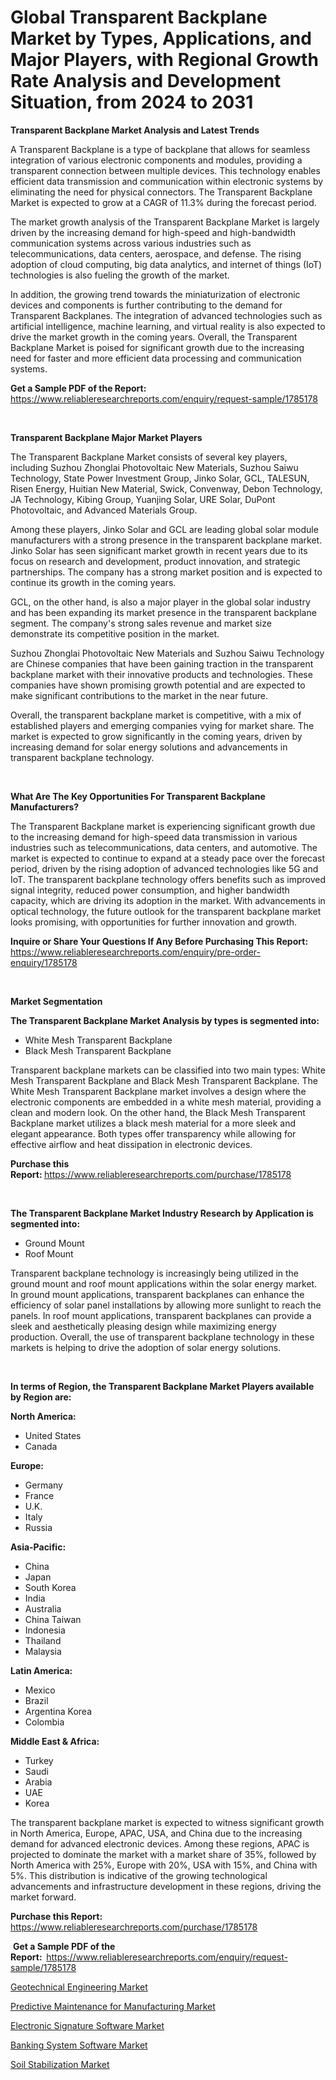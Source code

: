 <p><h1>Global Transparent Backplane Market by Types, Applications, and Major Players, with Regional Growth Rate Analysis and Development Situation, from 2024 to 2031</h1></p><p><strong>Transparent Backplane Market Analysis and Latest Trends</strong></p>
<p><p>A Transparent Backplane is a type of backplane that allows for seamless integration of various electronic components and modules, providing a transparent connection between multiple devices. This technology enables efficient data transmission and communication within electronic systems by eliminating the need for physical connectors. The Transparent Backplane Market is expected to grow at a CAGR of 11.3% during the forecast period.</p><p>The market growth analysis of the Transparent Backplane Market is largely driven by the increasing demand for high-speed and high-bandwidth communication systems across various industries such as telecommunications, data centers, aerospace, and defense. The rising adoption of cloud computing, big data analytics, and internet of things (IoT) technologies is also fueling the growth of the market.</p><p>In addition, the growing trend towards the miniaturization of electronic devices and components is further contributing to the demand for Transparent Backplanes. The integration of advanced technologies such as artificial intelligence, machine learning, and virtual reality is also expected to drive the market growth in the coming years. Overall, the Transparent Backplane Market is poised for significant growth due to the increasing need for faster and more efficient data processing and communication systems.</p></p>
<p><strong>Get a Sample PDF of the Report:&nbsp;</strong> <a href="https://www.reliableresearchreports.com/enquiry/request-sample/1785178">https://www.reliableresearchreports.com/enquiry/request-sample/1785178</a></p>
<p>&nbsp;</p>
<p><strong>Transparent Backplane Major Market Players</strong></p>
<p><p>The Transparent Backplane Market consists of several key players, including Suzhou Zhonglai Photovoltaic New Materials, Suzhou Saiwu Technology, State Power Investment Group, Jinko Solar, GCL, TALESUN, Risen Energy, Huitian New Material, Swick, Convenway, Debon Technology, JA Technology, Kibing Group, Yuanjing Solar, URE Solar, DuPont Photovoltaic, and Advanced Materials Group.</p><p>Among these players, Jinko Solar and GCL are leading global solar module manufacturers with a strong presence in the transparent backplane market. Jinko Solar has seen significant market growth in recent years due to its focus on research and development, product innovation, and strategic partnerships. The company has a strong market position and is expected to continue its growth in the coming years.</p><p>GCL, on the other hand, is also a major player in the global solar industry and has been expanding its market presence in the transparent backplane segment. The company's strong sales revenue and market size demonstrate its competitive position in the market.</p><p>Suzhou Zhonglai Photovoltaic New Materials and Suzhou Saiwu Technology are Chinese companies that have been gaining traction in the transparent backplane market with their innovative products and technologies. These companies have shown promising growth potential and are expected to make significant contributions to the market in the near future.</p><p>Overall, the transparent backplane market is competitive, with a mix of established players and emerging companies vying for market share. The market is expected to grow significantly in the coming years, driven by increasing demand for solar energy solutions and advancements in transparent backplane technology.</p></p>
<p>&nbsp;</p>
<p><strong>What Are The Key Opportunities For Transparent Backplane Manufacturers?</strong></p>
<p><p>The Transparent Backplane market is experiencing significant growth due to the increasing demand for high-speed data transmission in various industries such as telecommunications, data centers, and automotive. The market is expected to continue to expand at a steady pace over the forecast period, driven by the rising adoption of advanced technologies like 5G and IoT. The transparent backplane technology offers benefits such as improved signal integrity, reduced power consumption, and higher bandwidth capacity, which are driving its adoption in the market. With advancements in optical technology, the future outlook for the transparent backplane market looks promising, with opportunities for further innovation and growth.</p></p>
<p><strong>Inquire or Share Your Questions If Any Before Purchasing This Report:</strong> <a href="https://www.reliableresearchreports.com/enquiry/pre-order-enquiry/1785178">https://www.reliableresearchreports.com/enquiry/pre-order-enquiry/1785178</a></p>
<p>&nbsp;</p>
<p><strong>Market Segmentation</strong></p>
<p><strong>The Transparent Backplane Market Analysis by types is segmented into:</strong></p>
<p><ul><li>White Mesh Transparent Backplane</li><li>Black Mesh Transparent Backplane</li></ul></p>
<p><p>Transparent backplane markets can be classified into two main types: White Mesh Transparent Backplane and Black Mesh Transparent Backplane. The White Mesh Transparent Backplane market involves a design where the electronic components are embedded in a white mesh material, providing a clean and modern look. On the other hand, the Black Mesh Transparent Backplane market utilizes a black mesh material for a more sleek and elegant appearance. Both types offer transparency while allowing for effective airflow and heat dissipation in electronic devices.</p></p>
<p><strong>Purchase this Report:&nbsp;</strong><a href="https://www.reliableresearchreports.com/purchase/1785178">https://www.reliableresearchreports.com/purchase/1785178</a></p>
<p>&nbsp;</p>
<p><strong>The Transparent Backplane Market Industry Research by Application is segmented into:</strong></p>
<p><ul><li>Ground Mount</li><li>Roof Mount</li></ul></p>
<p><p>Transparent backplane technology is increasingly being utilized in the ground mount and roof mount applications within the solar energy market. In ground mount applications, transparent backplanes can enhance the efficiency of solar panel installations by allowing more sunlight to reach the panels. In roof mount applications, transparent backplanes can provide a sleek and aesthetically pleasing design while maximizing energy production. Overall, the use of transparent backplane technology in these markets is helping to drive the adoption of solar energy solutions.</p></p>
<p>&nbsp;</p>
<p><strong>In terms of Region, the Transparent Backplane Market Players available by Region are:</strong></p>
<p>
    <p> <strong> North America: </strong>
        <ul>
            <li>United States</li>
            <li>Canada</li>
        </ul>
        </p> 
    <p> <strong> Europe: </strong>
        <ul>
            <li>Germany</li>
            <li>France</li>
            <li>U.K.</li>
            <li>Italy</li>
            <li>Russia</li>
        </ul>
        </p> 
    <p> <strong> Asia-Pacific: </strong>
        <ul>
            <li>China</li>
            <li>Japan</li>
            <li>South Korea</li>
            <li>India</li>
            <li>Australia</li>
            <li>China Taiwan</li>
            <li>Indonesia</li>
            <li>Thailand</li>
            <li>Malaysia</li>
        </ul>
        </p> 
    <p> <strong> Latin America: </strong>
        <ul>
            <li>Mexico</li>
            <li>Brazil</li>
            <li>Argentina Korea</li>
            <li>Colombia</li>
        </ul>
        </p> 
    <p> <strong> Middle East & Africa: </strong>
        <ul>
            <li>Turkey</li>
            <li>Saudi</li>
            <li>Arabia</li>
            <li>UAE</li>
            <li>Korea</li>
        </ul>
    </p>
    </p>
<p><p>The transparent backplane market is expected to witness significant growth in North America, Europe, APAC, USA, and China due to the increasing demand for advanced electronic devices. Among these regions, APAC is projected to dominate the market with a market share of 35%, followed by North America with 25%, Europe with 20%, USA with 15%, and China with 5%. This distribution is indicative of the growing technological advancements and infrastructure development in these regions, driving the market forward.</p></p>
<p><strong>Purchase this Report: </strong><a href="https://www.reliableresearchreports.com/purchase/1785178">https://www.reliableresearchreports.com/purchase/1785178</a></p>
<p>&nbsp;<strong>Get a Sample PDF of the Report:&nbsp;&nbsp;</strong><a href="https://www.reliableresearchreports.com/enquiry/request-sample/1785178">https://www.reliableresearchreports.com/enquiry/request-sample/1785178</a></p>
<p><strong></strong></p>
<p><p><a href="https://medium.com/@jensenklein/geotechnical-engineering-market-research-report-its-history-and-forecast-2024-to-2031-43f9ade57399">Geotechnical Engineering Market</a></p><p><a href="https://medium.com/@jenniferwhite656/predictive-maintenance-for-manufacturing-market-trends-forecast-and-competitive-analysis-to-2031-6008b8fcc603">Predictive Maintenance for Manufacturing Market</a></p><p><a href="https://medium.com/@elyssablick/electronic-signature-software-market-size-market-outlook-and-market-forecast-2024-to-2031-35c9a949119b">Electronic Signature Software Market</a></p><p><a href="https://medium.com/@jenniferwhite656/banking-system-software-market-competitive-analysis-market-trends-and-forecast-to-2031-e62408b6ccf5">Banking System Software Market</a></p><p><a href="https://medium.com/@jensenklein/soil-stabilization-market-analysis-and-sze-forecasted-for-period-from-2024-to-2031-4c97ef43f605">Soil Stabilization Market</a></p></p>